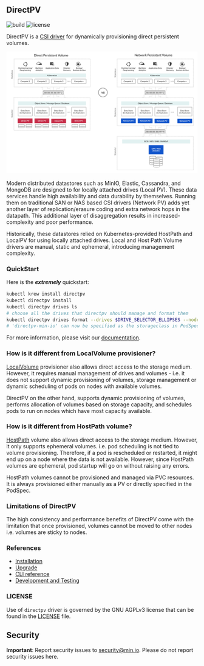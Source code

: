 DirectPV
----------

![build](https://github.com/minio/directpv/workflows/Go/badge.svg) ![license](https://img.shields.io/badge/license-AGPL%20V3-blue) 

DirectPV is a [CSI driver](https://kubernetes-csi.github.io/docs/introduction.html) for dynamically provisioning direct persistent volumes. 

![Architecture Diagram](https://github.com/minio/directpv/blob/master/docs/screenshots/architecture.png?raw=true)

Modern distributed datastores such as MinIO, Elastic, Cassandra, and MongoDB are designed to for locally attached drives (Local PV). These data services handle high availability and data durability by themselves. Running them on traditional SAN or NAS based CSI drivers (Network PV) adds yet another layer of replication/erasure coding and extra network hops in the datapath. This additional layer of disaggregation results in increased-complexity and poor performance.

Historically, these datastores relied on Kubernetes-provided HostPath and LocalPV for using locally attached drives. Local and Host Path Volume drivers are manual, static and ephemeral, introducing management complexity. 

### QuickStart

Here is the ***extremely*** quickstart:

```sh
kubectl krew install directpv
kubectl directpv install
kubectl directpv drives ls
# choose all the drives that directpv should manage and format them
kubectl directpv drives format --drives $DRIVE_SELECTOR_ELLIPSES --nodes $NODE_SELECTOR_ELLIPSES
# 'directpv-min-io' can now be specified as the storageclass in PodSpec.VolumeClaimTemplates
```

For more information, please visit our [documentation](./docs/index.md).

### How is it different from LocalVolume provisioner?

[LocalVolume](https://kubernetes.io/blog/2019/04/04/kubernetes-1.14-local-persistent-volumes-ga/) provisioner also allows direct access to the storage medium. However, it requires manual management of drives and volumes - i.e. it does not support dynamic provisioning of volumes, storage management or dynamic scheduling of pods on nodes with available volumes. 

DirectPV on the other hand, supports dynamic provisioning of volumes, performs allocation of volumes based on storage capacity, and schedules pods to run on nodes which have most capacity available. 

### How is it different from HostPath volume?

[HostPath](https://kubernetes.io/docs/concepts/storage/volumes/#hostpath) volume also allows direct access to the storage medium. However, it only supports ephemeral volumes. i.e. pod scheduling is not tied to volume provisioning. Therefore, if a pod is rescheduled or restarted, it might end up on a node where the data is not available. However, since HostPath volumes are ephemeral, pod startup will go on without raising any errors.

HostPath volumes cannot be provisioned and managed via PVC resources. It is always provisioned either manually as a PV or directly specified in the PodSpec. 


### Limitations of DirectPV

The high consistency and performance benefits of DirectPV come with the limitation that once provisioned, volumes cannot be moved to other nodes i.e. volumes are sticky to nodes.


### References

 - [Installation](./docs/installation.md)
 - [Upgrade](./docs/upgrade.md)
 - [CLI reference](./docs/cli.md)
 - [Development and Testing](./docs/development-and-testing.md)

### LICENSE

Use of `directpv` driver is governed by the GNU AGPLv3 license that can be found in the [LICENSE](./LICENSE) file.

Security
---------

**Important**: Report security issues to security@min.io. Please do not report security issues here.

